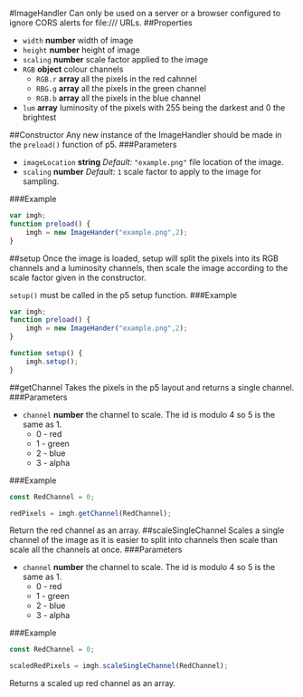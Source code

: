 #ImageHandler
Can only be used on a server or a browser configured to ignore CORS alerts for file:/// URLs.
##Properties
* `width` **number** width of image
* `height` **number** height of image
* `scaling` **number** scale factor applied to the image
* `RGB` **object** colour channels
	* `RGB.r` **array** all the pixels in the red cahnnel
	* `RBG.g` **array** all the pixels in the green channel
	* `RGB.b` **array** all the pixels in the blue channel
* `lum` **array** luminosity of the pixels with 255 being the darkest and 0 the brightest

##Constructor
Any new instance of the ImageHandler should be made in the `preload()` function of p5. 
###Parameters
* `imageLocation` **string** *Default:* `"example.png"` file location of the image.
* `scaling` **number** *Default:* `1` scale factor to apply to the image for sampling.

###Example
```javascript
var imgh;
function preload() {
	imgh = new ImageHander("example.png",2);
}
```
##setup
Once the image is loaded, setup will split the pixels into its RGB channels and a luminosity channels, then scale the image according to the scale factor given in the constructor.

`setup()` must be called in the p5 setup function.
###Example
```javascript
var imgh;
function preload() {
	imgh = new ImageHander("example.png",2);
}

function setup() {
	imgh.setup();
}
```
##getChannel
Takes the pixels in the p5 layout and returns a single channel.
###Parameters
* `channel` **number** the channel to scale. The id is modulo 4 so 5 is the same as 1.
	* 0 - red
	* 1 - green
	* 2 - blue
	* 3 - alpha

###Example
```javascript
const RedChannel = 0;

redPixels = imgh.getChannel(RedChannel);
```
Return the red channel as an array.
##scaleSingleChannel
Scales a single channel of the image as it is easier to split into channels then scale than scale all the channels at once.
###Parameters
* `channel` **number** the channel to scale. The id is modulo 4 so 5 is the same as 1.
	* 0 - red
	* 1 - green
	* 2 - blue
	* 3 - alpha

###Example
```javascript
const RedChannel = 0;

scaledRedPixels = imgh.scaleSingleChannel(RedChannel);
```
Returns a scaled up red channel as an array.